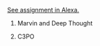 [See assignment in Alexa.](https://alexa.bitmaker.co/cohorts/72/assignments/2244/latest)

1. Marvin and Deep Thought

2. C3PO
